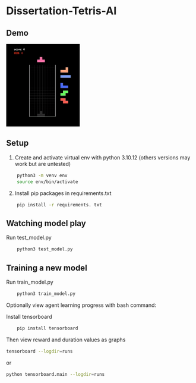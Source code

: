 # Dissertation-Tetris-AI

## Demo

![Tetris Demo](./TetrisDemo.gif)

## Setup

1. Create and activate virtual env with python 3.10.12 (others versions may work but are untested)
```bash
    python3 -m venv env
    source env/bin/activate
```

2. Install pip packages in requirements.txt
```bash
    pip install -r requirements. txt
```

## Watching model play

Run test_model.py 
```bash
    python3 test_model.py
```

## Training a new model

Run train_model.py
```bash
    python3 train_model.py
```

Optionally view agent learning progress with bash command:

Install tensorboard
```bash
    pip install tensorboard
```

Then view reward and duration values as graphs

```bash
tensorboard --logdir=runs
```
or 
```bash
python tensorboard.main --logdir=runs
```

